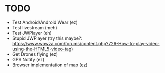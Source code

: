 # TODO

* Test Android/Android Wear (ez)
* Test livestream (meh)
* Test JWPlayer (eh)
* Stupid JWPlayer (try this maybe?: https://www.wowza.com/forums/content.php?726-How-to-play-video-using-the-HTML5-video-tag)
* Get Drones flying (ez)
* GPS Notify (ez)
* Browser implementation of map (ez)
